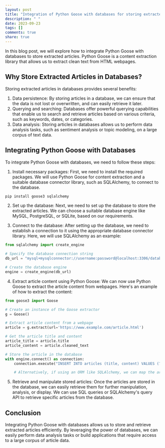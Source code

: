 ```yaml
---
layout: post
title: "Integration of Python Goose with databases for storing extracted articles"
description: " "
date: 2023-09-23
tags: []
comments: true
share: true
---
```


In this blog post, we will explore how to integrate Python Goose with databases to store extracted articles. Python Goose is a content extraction library that allows us to extract clean text from HTML webpages.

## Why Store Extracted Articles in Databases?

Storing extracted articles in databases provides several benefits:

1. Data persistence: By storing articles in a database, we can ensure that the data is not lost or overwritten, and can easily retrieve it later.
2. Querying and searching: Databases offer powerful querying capabilities that enable us to search and retrieve articles based on various criteria, such as keywords, dates, or categories.
3. Data analysis: Storing articles in databases allows us to perform data analysis tasks, such as sentiment analysis or topic modeling, on a large corpus of text data.

## Integrating Python Goose with Databases

To integrate Python Goose with databases, we need to follow these steps:

1. Install necessary packages: First, we need to install the required packages. We will use Python Goose for content extraction and a suitable database connector library, such as SQLAlchemy, to connect to the database.

```python 
pip install goose3 sqlalchemy
```

2. Set up the database: Next, we need to set up the database to store the extracted articles. We can choose a suitable database engine like MySQL, PostgreSQL, or SQLite, based on our requirements.

3. Connect to the database: After setting up the database, we need to establish a connection to it using the appropriate database connector library. Here, we will use SQLAlchemy as an example:

```python
from sqlalchemy import create_engine

# Specify the database connection string
db_url = "mysql+mysqlconnector://username:password@localhost:3306/database"

# Create the database engine
engine = create_engine(db_url)
```

4. Extract article content using Python Goose: We can now use Python Goose to extract the article content from webpages. Here's an example of how to extract the content:

```python
from goose3 import Goose

# Create an instance of the Goose extractor
g = Goose()

# Extract article content from a webpage
article = g.extract(url='https://www.example.com/article.html')

# Get the article title and content
article_title = article.title
article_content = article.cleaned_text

# Store the article in the database
with engine.connect() as connection:
    connection.execute("INSERT INTO articles (title, content) VALUES (?, ?)", article_title, article_content)

    # Alternatively, if using an ORM like SQLAlchemy, we can map the article to a database model and then add it to the session for storage
```

5. Retrieve and manipulate stored articles: Once the articles are stored in the database, we can easily retrieve them for further manipulation, analysis, or display. We can use SQL queries or SQLAlchemy's query API to retrieve specific articles from the database.

## Conclusion

Integrating Python Goose with databases allows us to store and retrieve extracted articles efficiently. By leveraging the power of databases, we can easily perform data analysis tasks or build applications that require access to a large corpus of article data.